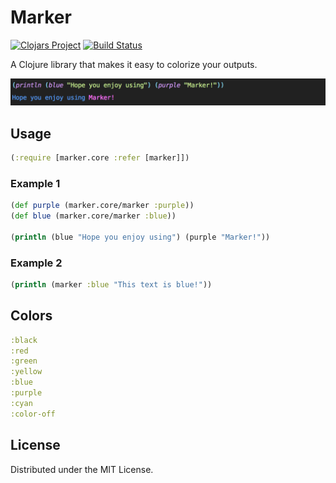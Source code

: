 # Marker 
[![Clojars Project](https://img.shields.io/clojars/v/marker.svg)](https://clojars.org/marker)
[![Build Status](https://travis-ci.org/chrisburgin95/marker.svg?branch=master)](https://travis-ci.org/chrisburgin95/marker)

A Clojure library that makes it easy to colorize your outputs.

![logo](./img/screenshot.png)

## Usage

```clj
(:require [marker.core :refer [marker]])
```

### Example 1
```clj
(def purple (marker.core/marker :purple))
(def blue (marker.core/marker :blue))

(println (blue "Hope you enjoy using") (purple "Marker!"))
```

### Example 2
```clj
(println (marker :blue "This text is blue!"))
```

## Colors

```clj
:black
:red
:green
:yellow
:blue
:purple
:cyan
:color-off
```

## License

Distributed under the MIT License.
